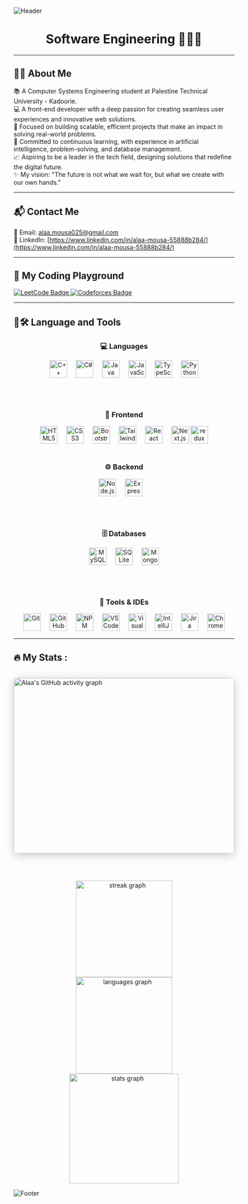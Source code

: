 ![Header](https://capsule-render.vercel.app/api?type=waving&color=8a8cb2&height=222&section=header&text=Hi,%20I'm%20%20Alaa%20mousa⚡️&fontSize=45&colorA=8ECF6E&colorB=61BD4F&width=1000&fontColor=ffffff)

<h1 align="center">   Software Engineering 👩🏻‍💻 </h1>
<hr>

<h2 align="left">👩‍💻  About Me</h2>

📚 A Computer Systems Engineering student at Palestine Technical University - Kadoorie.  
💻 A front-end developer with a deep passion for creating seamless user experiences and innovative web solutions.  
🚀 Focused on building scalable, efficient projects that make an impact in solving real-world problems.  
🌟 Committed to continuous learning, with experience in artificial intelligence, problem-solving, and database management.  
📈 Aspiring to be a leader in the tech field, designing solutions that redefine the digital future.  
✨ My vision: "The future is not what we wait for, but what we create with our own hands."

---

<h2 align="left">📬 Contact Me</h2>

📧 Email: [alaa.mousa025@gmail.com](mailto:alaa.mousa025@gmail.com)   
🔗 LinkedIn: [https://www.linkedin.com/in/alaa-mousa-55888b284/](https://www.linkedin.com/in/alaa-mousa-55888b284/)

---

<h2 align="left">🚀 My Coding Playground</h2>

<p align="left">
  <a href="https://leetcode.com/u/hakar2022/" target="_blank">
    <img src="https://img.shields.io/badge/LeetCode-FFA116?style=flat&logo=LeetCode&logoColor=black" alt="LeetCode Badge"/>
  </a>
  <a href="https://codeforces.com/profile/alaa-mousa" target="_blank">
    <img src="https://img.shields.io/badge/Codeforces-1F8ACB?style=flat&logo=codeforces&logoColor=white" alt="Codeforces Badge"/>
  </a>
</p>

---

<h2 align="left">🧠🛠 Language and Tools</h2>

<div align="center">

  <!-- 💻 Programming Languages -->
  <h3>💻 Languages</h3>
  <img src="https://cdn.jsdelivr.net/gh/devicons/devicon/icons/cplusplus/cplusplus-original.svg" height="40" alt="C++" />
  <img width="12" />
  <img src="https://cdn.jsdelivr.net/gh/devicons/devicon/icons/csharp/csharp-original.svg" height="40" alt="C#" />
  <img width="12" />
  <img src="https://cdn.jsdelivr.net/gh/devicons/devicon/icons/java/java-original.svg" height="40" alt="Java" />
  <img width="12" />
  <img src="https://cdn.jsdelivr.net/gh/devicons/devicon/icons/javascript/javascript-original.svg" height="40" alt="JavaScript" />
  <img width="12" />
  <img src="https://cdn.jsdelivr.net/gh/devicons/devicon/icons/typescript/typescript-original.svg" height="40" alt="TypeScript" />
  <img width="12" />
  <img src="https://cdn.jsdelivr.net/gh/devicons/devicon/icons/python/python-original.svg" height="40" alt="Python" />

  <br /><br />

  <!-- 🎨 Frontend Development -->
  <h3>🎨 Frontend</h3>
  <img src="https://cdn.jsdelivr.net/gh/devicons/devicon/icons/html5/html5-original.svg" height="40" alt="HTML5" />
  <img width="12" />
  <img src="https://cdn.jsdelivr.net/gh/devicons/devicon/icons/css3/css3-original.svg" height="40" alt="CSS3" />
  <img width="12" />
  <img src="https://cdn.jsdelivr.net/gh/devicons/devicon/icons/bootstrap/bootstrap-original.svg" height="40" alt="Bootstrap" />
  <img width="12" />
  <img src="https://cdn.jsdelivr.net/gh/devicons/devicon/icons/tailwindcss/tailwindcss-original-wordmark.svg" height="40" alt="TailwindCSS" />
  <img width="12" />
  <img src="https://cdn.jsdelivr.net/gh/devicons/devicon/icons/react/react-original.svg" height="40" alt="React" />
  <img width="12" />
  <img src="https://cdn.jsdelivr.net/gh/devicons/devicon/icons/nextjs/nextjs-original.svg" height="40" alt="Next.js" />
  <img src="https://cdn.jsdelivr.net/gh/devicons/devicon/icons/redux/redux-original.svg" height="40" alt="redux logo"  />
  <br /><br />

  <!-- ⚙️ Backend Development -->
  <h3>⚙️ Backend</h3>
  <img src="https://cdn.jsdelivr.net/gh/devicons/devicon/icons/nodejs/nodejs-original.svg" height="40" alt="Node.js" />
  <img width="12" />
  <img src="https://cdn.jsdelivr.net/gh/devicons/devicon/icons/express/express-original.svg" height="40" alt="Express.js" />
  <img width="12" />

  <br /><br />

  <!-- 🗄️ Databases -->
  <h3>🗄️ Databases</h3>
  <img src="https://cdn.jsdelivr.net/gh/devicons/devicon/icons/mysql/mysql-original.svg" height="40" alt="MySQL" />
  <img width="12" />
  <img src="https://cdn.jsdelivr.net/gh/devicons/devicon/icons/sqlite/sqlite-original.svg" height="40" alt="SQLite" />
  <img width="12" />
  <img src="https://cdn.jsdelivr.net/gh/devicons/devicon/icons/mongodb/mongodb-original.svg" height="40" alt="MongoDB" />
 

  <br /><br />

  <!-- 🧰 Tools & Environments -->
  <h3>🧰 Tools & IDEs</h3>
  <img src="https://cdn.jsdelivr.net/gh/devicons/devicon/icons/git/git-original.svg" height="40" alt="Git" />
  <img width="12" />
  <img src="https://cdn.jsdelivr.net/gh/devicons/devicon/icons/github/github-original.svg" height="40" alt="GitHub" />
  <img width="12" />
  <img src="https://cdn.jsdelivr.net/gh/devicons/devicon/icons/npm/npm-original-wordmark.svg" height="40" alt="NPM" />
  <img width="12" />
  <img src="https://cdn.jsdelivr.net/gh/devicons/devicon/icons/vscode/vscode-original.svg" height="40" alt="VS Code" />
  <img width="12" />
  <img src="https://cdn.jsdelivr.net/gh/devicons/devicon/icons/visualstudio/visualstudio-plain.svg" height="40" alt="Visual Studio" />
  <img width="12" />
  <img src="https://cdn.jsdelivr.net/gh/devicons/devicon/icons/intellij/intellij-original.svg" height="40" alt="IntelliJ IDEA" />
  <img width="12" />
  <img src="https://cdn.jsdelivr.net/gh/devicons/devicon/icons/jira/jira-original.svg" height="40" alt="Jira" />
  <img width="12" />
  <img src="https://cdn.jsdelivr.net/gh/devicons/devicon/icons/chrome/chrome-original.svg" height="40" alt="Chrome" />

</div>

<hr>

<h2 align="left">🔥   My Stats :</h2>
<br>

<a href="https://github.com/AlaaMousa05" target="_blank" style="transition: transform 0.3s ease, box-shadow 0.3s ease;">
  <img src="https://github-readme-activity-graph.vercel.app/graph?username=AlaaMousa05&bg_color=0d1117&color=58a6ff&line=9e4c98&point=ffffff&area=true&hide_border=true" alt="Alaa's GitHub activity graph" width="100%" height="400px" style="border-radius: 10px; box-shadow: 0 4px 20px rgba(0, 0, 0, 0.2);" />
</a>

<br><br>

<div align="center">
  <img src="https://streak-stats.demolab.com?user=AlaaMousa05&locale=en&mode=daily&theme=dark&hide_border=false&border_radius=5&order=3" height="220" alt="streak graph" />
  <br>
 <img src="https://github-readme-stats.vercel.app/api/top-langs?username=AlaaMousa05&locale=en&hide_title=false&layout=compact&card_width=500&langs_count=50&theme=dracula&hide_border=false&order=2" height="220" alt="languages graph" />

  <br>
  <img src="https://github-readme-stats.vercel.app/api?username=AlaaMousa05&hide_title=false&hide_rank=false&show_icons=true&include_all_commits=true&count_private=true&disable_animations=false&theme=dracula&locale=en&hide_border=false&order=1" height="250" alt="stats graph" />
</div>

![Footer](https://capsule-render.vercel.app/api?type=waving&color=8a8cb2&height=111&section=footer&colorA=8ECF6E&colorB=61BD4F)


